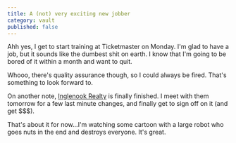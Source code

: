 ```yaml
---
title: A (not) very exciting new jobber
category: vault
published: false
---
```


Ahh yes, I get to start training at Ticketmaster on Monday. I'm glad to have a
job, but it sounds like the dumbest shit on earth. I know that I'm going to be
bored of it within a month and want to quit.

Whooo, there's quality assurance though, so I could always be fired. That's
something to look forward to.

On another note, [Inglenook Realty](http://www.inglenookrealtyinc.com) is
finally finished. I meet with them tomorrow for a few last minute changes, and
finally get to sign off on it (and get $$$).

That's about it for now...I'm watching some cartoon with a large robot who
goes nuts in the end and destroys everyone. It's great.

